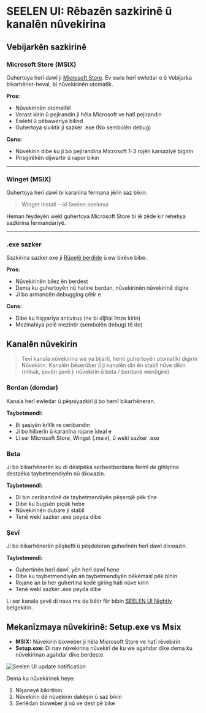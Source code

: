 # SEELEN UI: Rêbazên sazkirinê û kanalên nûvekirina

## Vebijarkên sazkirinê

### Microsoft Store (MSIX)

Guhertoya herî dawî ji [Microsoft Store](https://www.microsoft.com/store). Ev
ewle herî ewledar e û Vebijarka bikarhêner-heval, bi nûvekirinên otomatîk.

**Pros:**

- Nûvekirinên otomatîkî
- Verast kirin û pejirandin ji hêla Microsoft ve hatî pejirandin
- Ewlehî û pêbaweriya bilind
- Guhertoya siviktir ji sazker .exe (No sembolên debug)

**Cons:**

- Nûvekirin dibe ku ji bo pejirandina Microsoft 1-3 rojên karsaziyê bigirin
- Pirsgirêkên dijwartir û rapor bikin

---

### Winget (MSIX)

Guhertoya herî dawî bi karanîna fermana jêrîn saz bikin:

> Winget Install --id Seelen.seelenui

Heman feydeyên wekî guhertoya Microsoft Store bi lê zêde kir rehetiya sazkirina
fermandariyê.

---

### .exe sazker

Sazkirina sazker.exe ji
[Rûpelê berdide](https://github.com/eythaann/Seelen-UI/releases) û ew birêve
bibe.

**Pros:**

- Nûvekirinên bilez ên berdest
- Dema ku guhertoyên nû hatine berdan, nûvekirinên nûvekirinê digire
- Ji bo armancên debugging çêtir e

**Cons:**

- Dibe ku hişyariya antivirus (ne bi dîjîtal îmze kirin)
- Mezinahiya pelê mezintir (sembolên debug) tê de)

## Kanalên nûvekirin

> Tevî kanala nûvekirina we ya bijartî, hemî guhertoyên otomatîkî digirin
> Nûvekirin. Kanalên bêserûber jî ji kanalên din ên stabîl nûve dikin (mînak,
> şevên şevê ji nûvekirin û beta / berdanê werdigire).

### Berdan (domdar)

Kanala herî ewledar û pêşniyazkirî ji bo hemî bikarhêneran.

**Taybetmendî:**

- Bi şaşiyên krîtîk re ceribandin
- Ji bo hilberîn û karanîna rojane îdeal e
- Li ser Microsoft Store, Winget (.msix), û wekî sazker .exe

### Beta

Ji bo bikarhênerên ku di destpêka serbestberdana fermî de gihîştina destpêka
taybetmendiyên nû dixwazin.

**Taybetmendî:**

- Di bin ceribandinê de taybetmendiyên pêşerojê pêk tîne
- Dibe ku bugsên piçûk hebe
- Nûvekirinên dubare ji stabîl
- Tenê wekî sazker .exe peyda dibe

### Şevî

Ji bo bikarhênerên pêşkeftî û pêşdebiran guherînên herî dawî dixwazin.

**Taybetmendî:**

- Guhertinên herî dawî, yên herî dawî hene
- Dibe ku taybetmendiyên an taybetmendiyên bêkêmasî pêk bînin
- Rojane an bi her guhertina kodê girîng hatî nûve kirin
- Tenê wekî sazker .exe peyda dibe

Li ser kanala şevê di nava me de bêtir fêr bibin
[SEELEN UI Nightly](https://seelen.io/blog/nightly) belgekirin.

## Mekanîzmaya nûvekirinê: Setup.exe vs Msix

- **MSIX:** Nûvekirin bixweber ji hêla Microsoft Store ve hatî rêvebirin
- **Setup.exe:** Di nav nûvekirina nûvekirî de ku we agahdar dike dema ku
  nûvekirinan agahdar dike berdeste

![Seelen UI update notification](https://github.com/Seelen-Inc/slu-blog/blob/master/blog/seelen-ui-distribution-channels/image.png?raw=true)

Dema ku nûvekirinek heye:

1. Nîşaneyê bikirtînin
2. Nûvekirin dê nûvekirin dakêşin û saz bikin
3. Serlêdan bixweber ji nû ve dest pê bike
